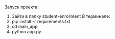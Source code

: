 Запуск проекта:
1) Зайти в папку student-enrollment
 В терминале:
2) pip install -r requirements.txt
3) cd main_app
4) python app.py
